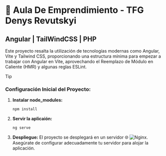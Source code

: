 # 🚀 Aula De Emprendimiento - TFG Denys Revutskyi
## Angular | TailWindCSS | PHP

Este proyecto resalta la utilización de tecnologías modernas como Angular, Vite y Tailwind CSS, proporcionando una estructura mínima para empezar a trabajar con Angular en Vite, aprovechando el Reemplazo de Módulo en Caliente (HMR) y algunas reglas ESLint.

> [!TIP]
>### Configuración Inicial del Proyecto:
1. **Instalar node_modules:**
    ```bash
    npm install
    ```

2. **Servir la aplicaión:**
    ```bash
    ng serve
    ```
3. **Despliegue:**
    El proyecto se desplegará en un servidor 🌐 ![Nginx](https://img.shields.io/badge/Nginx-Server-green). Asegúrate de configurar adecuadamente tu servidor para alojar la aplicación.
